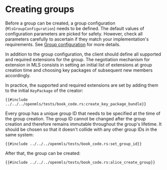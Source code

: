 # Creating groups

Before a group can be created, a group configuration (`MlsGroupConfiguration`) needs to be defined. The default values of configuration parameters are picked for safety. However, check all parameters carefully to ascertain if they match your implementation's requirements. See [Group configuration](group_config.md) for more details.

In addition to the group configuration, the client should define all supported and required extensions for the group. The negotiation mechanism for extension in MLS consists in setting an initial list of extensions at group creation time and choosing key packages of subsequent new members accordingly.

In practice, the supported and required extensions are set by adding them to the initial `KeyPackage` of the creator:

```rust,no_run,noplayground
{{#include ../../../openmls/tests/book_code.rs:create_key_package_bundle}}
```

Every group has a unique group ID that needs to be specified at the time of the group creation. The group ID cannot be changed after the group creation and therefore remains immutable throughout the group's lifetime. It should be chosen so that it doesn't collide with any other group IDs in the same system:

```rust,no_run,noplayground
{{#include ../../../openmls/tests/book_code.rs:set_group_id}}
```

After that, the group can be created:

```rust,no_run,noplayground
{{#include ../../../openmls/tests/book_code.rs:alice_create_group}}
```

